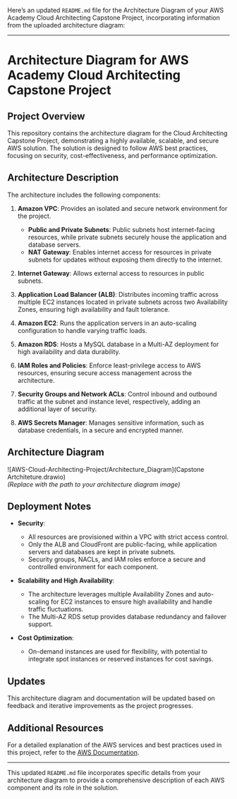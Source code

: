Here’s an updated `README.md` file for the Architecture Diagram of your AWS Academy Cloud Architecting Capstone Project, incorporating information from the uploaded architecture diagram:

---

# Architecture Diagram for AWS Academy Cloud Architecting Capstone Project

## Project Overview  
This repository contains the architecture diagram for the Cloud Architecting Capstone Project, demonstrating a highly available, scalable, and secure AWS solution. The solution is designed to follow AWS best practices, focusing on security, cost-effectiveness, and performance optimization.

## Architecture Description  
The architecture includes the following components:

1. **Amazon VPC**: Provides an isolated and secure network environment for the project.
   - **Public and Private Subnets**: Public subnets host internet-facing resources, while private subnets securely house the application and database servers.
   - **NAT Gateway**: Enables internet access for resources in private subnets for updates without exposing them directly to the internet.
   
2. **Internet Gateway**: Allows external access to resources in public subnets.

3. **Application Load Balancer (ALB)**: Distributes incoming traffic across multiple EC2 instances located in private subnets across two Availability Zones, ensuring high availability and fault tolerance.

4. **Amazon EC2**: Runs the application servers in an auto-scaling configuration to handle varying traffic loads.

5. **Amazon RDS**: Hosts a MySQL database in a Multi-AZ deployment for high availability and data durability.

6. **IAM Roles and Policies**: Enforce least-privilege access to AWS resources, ensuring secure access management across the architecture.

7. **Security Groups and Network ACLs**: Control inbound and outbound traffic at the subnet and instance level, respectively, adding an additional layer of security.

8. **AWS Secrets Manager**: Manages sensitive information, such as database credentials, in a secure and encrypted manner.

## Architecture Diagram  
![AWS-Cloud-Architecting-Project/Architecture_Diagram](Capstone Artchiteture.drawio)  
*(Replace with the path to your architecture diagram image)*

## Deployment Notes  
- **Security**: 
  - All resources are provisioned within a VPC with strict access control.
  - Only the ALB and CloudFront are public-facing, while application servers and databases are kept in private subnets.
  - Security groups, NACLs, and IAM roles enforce a secure and controlled environment for each component.
  
- **Scalability and High Availability**:
  - The architecture leverages multiple Availability Zones and auto-scaling for EC2 instances to ensure high availability and handle traffic fluctuations.
  - The Multi-AZ RDS setup provides database redundancy and failover support.

- **Cost Optimization**:
 
  - On-demand instances are used for flexibility, with potential to integrate spot instances or reserved instances for cost savings.

## Updates  
This architecture diagram and documentation will be updated based on feedback and iterative improvements as the project progresses.

## Additional Resources  
For a detailed explanation of the AWS services and best practices used in this project, refer to the [AWS Documentation](https://docs.aws.amazon.com).  

---

This updated `README.md` file incorporates specific details from your architecture diagram to provide a comprehensive description of each AWS component and its role in the solution.
